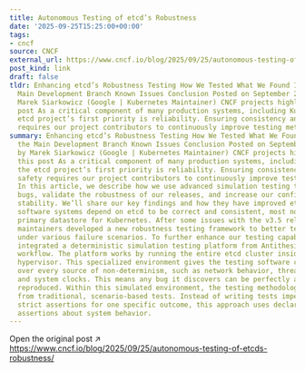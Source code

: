 ```yaml
---
title: Autonomous Testing of etcd’s Robustness
date: '2025-09-25T15:25:00+00:00'
tags:
- cncf
source: CNCF
external_url: https://www.cncf.io/blog/2025/09/25/autonomous-testing-of-etcds-robustness/
post_kind: link
draft: false
tldr: Enhancing etcd’s Robustness Testing How We Tested What We Found Issues in the
  Main Development Branch Known Issues Conclusion Posted on September 25, 2025 by
  Marek Siarkowicz (Google | Kubernetes Maintainer) CNCF projects highlighted in this
  post As a critical component of many production systems, including Kubernetes, the
  etcd project’s first priority is reliability. Ensuring consistency and data safety
  requires our project contributors to continuously improve testing methodologies.
summary: Enhancing etcd’s Robustness Testing How We Tested What We Found Issues in
  the Main Development Branch Known Issues Conclusion Posted on September 25, 2025
  by Marek Siarkowicz (Google | Kubernetes Maintainer) CNCF projects highlighted in
  this post As a critical component of many production systems, including Kubernetes,
  the etcd project’s first priority is reliability. Ensuring consistency and data
  safety requires our project contributors to continuously improve testing methodologies.
  In this article, we describe how we use advanced simulation testing to uncover subtle
  bugs, validate the robustness of our releases, and increase our confidence in etcd’s
  stability. We’ll share our key findings and how they have improved etcd. Many critical
  software systems depend on etcd to be correct and consistent, most notably as the
  primary datastore for Kubernetes. After some issues with the v3.5 release, the etcd
  maintainers developed a new robustness testing framework to better test for correctness
  under various failure scenarios. To further enhance our testing capabilities, we
  integrated a deterministic simulation testing platform from Antithesis into our
  workflow. The platform works by running the entire etcd cluster inside a deterministic
  hypervisor. This specialized environment gives the testing software complete control
  over every source of non-determinism, such as network behavior, thread scheduling,
  and system clocks. This means any bug it discovers can be perfectly and reliably
  reproduced. Within this simulated environment, the testing methodology shifts away
  from traditional, scenario-based tests. Instead of writing tests imperatively with
  strict assertions for one specific outcome, this approach uses declarative, property-based
  assertions about system behavior.
---
```

Open the original post ↗ https://www.cncf.io/blog/2025/09/25/autonomous-testing-of-etcds-robustness/
